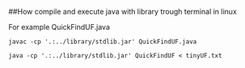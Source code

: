 ##How compile and execute java with library trough terminal in linux

For example QuickFindUF.java

	javac -cp '.:../library/stdlib.jar' QuickFindUF.java

	java -cp '.:../library/stdlib.jar' QuickFindUF < tinyUF.txt 